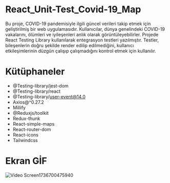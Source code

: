 
# React_Unit-Test_Covid-19_Map

Bu proje, COVID-19 pandemisiyle ilgili güncel verileri takip etmek için geliştirilmiş bir web uygulamasıdır. 
Kullanıcılar, dünya genelindeki COVID-19 vakalarını, ölümleri ve iyileşenleri anlık olarak görüntüleyebilirler.
Projede  React Testing Library kullanılarak  entegrasyon testleri yazılmıştır. Testler, bileşenlerin doğru şekilde render edilip edilmediğini, kullanıcı etkileşimlerinin düzgün çalışıp çalışmadığını kontrol etmek için kullanılır.


#  Kütüphaneler

* @Testing-library/jest-dom
* @Testing-library/react
* @Testing-library/user-event@14.0
* Axios@^0.27.2
* Millify
* @Reduxjs/toolkit
* Redux-thunk
* React-simple-maps
* React-router-dom
* React-icons
* Tailwindcss

# Ekran GİF
![Video Screen1736700475940](https://github.com/user-attachments/assets/16b80c65-a641-4654-a2dc-59ceccf69471)
